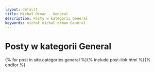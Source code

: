 ```yaml
---
layout: default
title: Michał Orman - General
description: Posty w kategorii General
keywords: michał michal orman General
---
```

# Posty w kategorii General
{% for post in site.categories.general %}{% include post-link.html %}{% endfor %}
